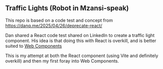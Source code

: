 ## Traffic Lights (Robot in Mzansi-speak)

This repo is based on a code test and concept from https://danq.me/2025/04/26/deprecate-react/

Dan shared a React code test shared on LinkedIn to create a traffic light component. His idea is that doing this with React is overkill, and is better suited to [Web Components](https://developer.mozilla.org/en-US/docs/Web/API/Web_components)

This is my attempt at both the React component (using Vite and definitely overkill) and then my first foray into Web Components.

